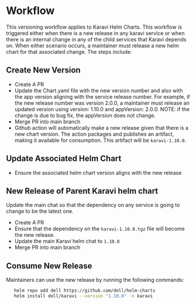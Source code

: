 # Workflow
This versioning workflow applies to Karavi Helm Charts. This workflow is triggered either when there is  a new release in any karavi service or when there is an internal change in any of the child services that Karavi depends on. When either scenario occurs, a maintainer must release a new helm chart for that associated change. The steps include:
## Create New Version
* Create A PR
* Update the Chart.yaml file with the new version number and also with the app version aligning with the service release number. For example, if the new release number  was version 2.0.0, a maintainer must release an updated version using version: 1.10.0  and appVersion: 2.0.0. NOTE: if the change is due to bug fix, the appVersion does not change.
* Merge PR into main branch
* Github action will automatically make a new release given that there is a new chart version. The action packages and publishes an artifact,  making it available for consumption. This artifact will be `karavi-1.10.0`.

## Update Associated Helm Chart

* Ensure the associated helm chart version aligns with the new release 

## New Release of Parent Karavi helm chart
Update the main chat so that the dependency on any service is going to change to be the latest one.
* Create A PR
* Ensure that the dependency on the `karavi-1.10.0.tgz` file will become the new release.
* Update the main Karavi helm chat to `1.10.0`
* Merge PR into main branch

## Consume New Release
Maintainers can use the new release by running the following commands:

```bash
   helm repo add dell https://github.com/dell/helm-charts
   helm install dell/karavi --version "1.10.0" -n karavi

   ```